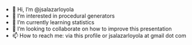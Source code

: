 - 👋 Hi, I’m @jsalazarloyola
- 👀 I’m interested in procedural generators
- 🌱 I’m currently learning statistics
- 💞️ I’m looking to collaborate on how to improve this presentation
- 📫 How to reach me: via this profile or jsalazarloyola at gmail dot com

<!---
jsalazarloyola/jsalazarloyola is a ✨ special ✨ repository because its `README.md` (this file) appears on your GitHub profile.
You can click the Preview link to take a look at your changes.
--->
